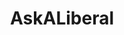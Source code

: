 ---
title: AskALiberal
crosslinks:
- askaconservative
- The_Donald
- AskTrumpSupporters
- politics
- AskThe_Donald
- Firearms
- changemyview
- Conservative
- WayOfTheBern
- PoliticalDiscussion
- TrumpInvestigation
- AskReddit
- worldnews
- Economics
- explainlikeimfive
- FULLCOMMUNISM
- announcements
- redditrequest
- technology
- atheist
---